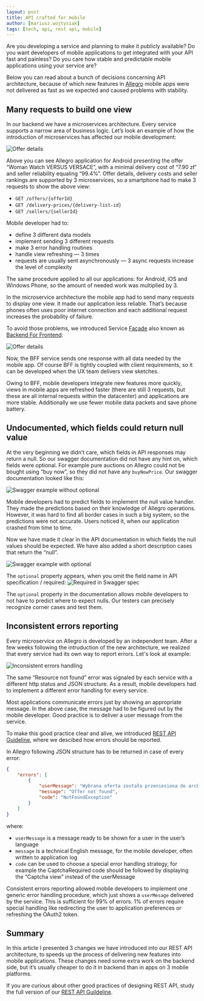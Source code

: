 ```yaml
---
layout: post
title: API crafted for mobile
author: [mariusz.wojtysiak]
tags: [tech, api, rest api, mobile]
---
```


Are you developing a service and planning to make it publicly available? Do you want developers of mobile applications to get integrated
with your API fast and painless? Do you care how stable and predictable mobile applications using your service are?

Below you can read about a bunch of decisions concerning API architecture, because of which new features in [Allegro](http://allegro.tech/about-us/) mobile apps were not delivered as fast as we expected and caused problems with stability.

## Many requests to build one view
In our backend we have a microservices architecture. Every service supports a narrow area of business logic. Let’s look an example of
how the introduction of microservices has affected our mobile development:

![Offer details](/img/articles/2016-10-18-crafting-API-for-mobile-devices/offer-watch.png)

Above you can see Allegro application for Android presenting the offer “Woman Watch VERSUS VERSACE”, with a minimal delivery cost of “7.90 zł”
and seller reliability equaling “99.4%”. Offer details, delivery costs and seller rankings are supported by 3 microservices,
so a smartphone had to make 3 requests to show the above view:

- `GET /offers/{offerId}`
- `GET /delivery-prices/{delivery-list-id}`
- `GET /sellers/{sellerId}`

Mobile developer had to:

- define 3 different data models
- implement sending 3 different requests
- make 3 error handling routines
- handle view refreshing — 3 times
- requests are usually sent asynchronously — 3 async requests increase the level of complexity

The same procedure applied to all our applications: for Android, iOS and Windows Phone, so the amount of needed work was multiplied by 3.

In the microservice architecture the mobile app had to send many requests to display one view. It made our application less reliable.
That’s because phones often uses poor internet connection and each additional request increases the probability of failure.

To avoid those problems, we introduced Service [Façade](https://en.wikipedia.org/wiki/Facade_pattern) also known as
[Backend For Frontend](http://samnewman.io/patterns/architectural/bff/):

![Offer details](/img/articles/2016-10-18-crafting-API-for-mobile-devices/BFF.png)

Now, the BFF service sends one response with all data needed by the mobile app. Of course BFF is tightly coupled with client requirements,
so it can be developed when the UX team delivers view sketches.

Owing to BFF, mobile developers integrate new features more quickly, views in mobile apps are refreshed faster (there are still 3 requests,
but these are all internal requests within the datacenter) and applications are more stable. Additionally we use fewer mobile data packets
and save phone battery.

## Undocumented, which fields could return null value
At the very beginning we didn’t care, which fields in API responses may return a null. So our swagger documentation did not have any hint on,
which fields were optional. For example pure auctions on Allegro could not be bought using “buy now”, so they did not have any `buyNowPrice`.
Our swagger documentation looked like this:

![Swagger example without optional](/img/articles/2016-10-18-crafting-API-for-mobile-devices/offer-no-optional.png)

Mobile developers had to predict fields to implement the null value handler. They made the predictions based on their
knowledge of Allegro operations. However, it was hard to find all border cases in such a big system, so the predictions were not accurate.
Users noticed it, when our application crashed from time to time.

Now we have made it clear in the API documentation in which fields the null values should be expected. We have also added a short description
cases that return the “null”.

![Swagger example with optional](/img/articles/2016-10-18-crafting-API-for-mobile-devices/offer-optional.png)

The `optional` property appears, when you omit the field name in API specification / required:
![Required in Swagger spec](/img/articles/2016-10-18-crafting-API-for-mobile-devices/swagger-required.png)

The `optional` property in the documentation allows mobile developers to not have to predict where to expect nulls.
Our testers can precisely recognize corner cases and test them.

## Inconsistent errors reporting
Every microservice on Allegro is developed by an independent team. After a few weeks  following the intruduction of the new architecture, we realized
that every service had its own way to report errors. Let's look at example:

![Inconsistent errors handling](/img/articles/2016-10-18-crafting-API-for-mobile-devices/inconsistent-errors-handling.png)

The same “Resource not found” error was signaled by each service with a different http status and JSON structure.
As a result, mobile developers had to implement a different error handling for every service.

Most applications communicate errors just by showing an appropriate message. In the above case, the message had to be figured out
by the mobile developer. Good practice is to deliver a user message from the service.

To make this good practice clear and alive, we introduced [REST API Guideline](http://allegro-restapi-guideline.readthedocs.io/en/latest/Error/),
where we descibed how errors should be reported.

In Allegro following JSON structure has to be returned in case of every error:

```JSON
{
    "errors": [
        {
            "userMessage": "Wybrana oferta została przeniesiona do archiwum",
            "message": "Offer not found",
            "code": "NotFoundException"
        }
    ]
}
```

where:

- `userMessage` is a message ready to be shown for a user in the user’s language
- `message` is a technical English message, for the mobile developer, often written to application log
- `code` can be used to choose a special error handling strategy, for example the CaptchaRequired code should be followed by displaying the “Captcha view” instead of the userMessage

Consistent errors reporting allowed mobile developers to implement one generic error handling procedure, which just shows a `userMesage`
delivered by the service. This is sufficient for 99% of errors. 1% of errors require special handling like redirecting the user to application
preferences or refreshing the OAuth2 token.

## Summary
In this article I presented 3 changes we have introduced into our REST API architecture, to speeds up the process of delivering new
features into mobile applications. These changes need some extra work on the backend side, but it’s usually cheaper to do it in backend
than in apps on 3 mobile platforms.

If you are curious about other good practices of designing REST API, study the full version of our
[REST API Guildeline](http://allegro-restapi-guideline.readthedocs.io/en/latest/).
